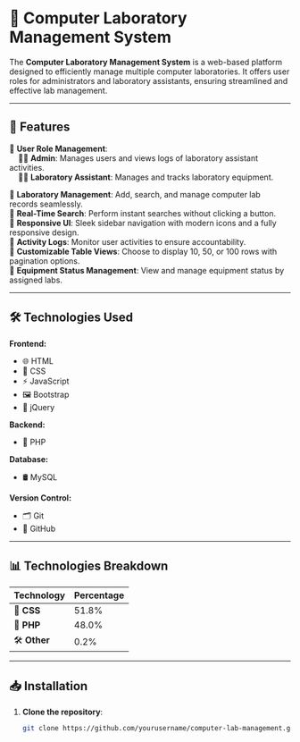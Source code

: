 # 🌟 Computer Laboratory Management System  

The **Computer Laboratory Management System** is a web-based platform designed to efficiently manage multiple computer laboratories. It offers user roles for administrators and laboratory assistants, ensuring streamlined and effective lab management.

---

## 🚀 Features  

🔹 **User Role Management**:  
&nbsp;&nbsp;&nbsp;&nbsp;👨‍💼 **Admin**: Manages users and views logs of laboratory assistant activities.  
&nbsp;&nbsp;&nbsp;&nbsp;🧑‍🔧 **Laboratory Assistant**: Manages and tracks laboratory equipment.  

🔹 **Laboratory Management**: Add, search, and manage computer lab records seamlessly.  
🔹 **Real-Time Search**: Perform instant searches without clicking a button.  
🔹 **Responsive UI**: Sleek sidebar navigation with modern icons and a fully responsive design.  
🔹 **Activity Logs**: Monitor user activities to ensure accountability.  
🔹 **Customizable Table Views**: Choose to display 10, 50, or 100 rows with pagination options.  
🔹 **Equipment Status Management**: View and manage equipment status by assigned labs.  

---

## 🛠️ Technologies Used  

**Frontend:**  
- 🌐 HTML  
- 🎨 CSS  
- ⚡ JavaScript  
- 🖼️ Bootstrap  
- 🔄 jQuery  

**Backend:**  
- 🐘 PHP  

**Database:**  
- 🛢️ MySQL  

**Version Control:**  
- 🗂️ Git  
- 🌟 GitHub  

---

## 📊 Technologies Breakdown  

| Technology | Percentage |  
|------------|-------------|  
| 🎨 **CSS**  | 51.8%       |  
| 🐘 **PHP**  | 48.0%       |  
| 🛠️ **Other**| 0.2%        |  

---

## 📥 Installation  

1. **Clone the repository**:  
   ```bash  
   git clone https://github.com/yourusername/computer-lab-management.git  
